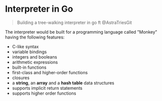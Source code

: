 # Interpreter in Go

> Building a tree-walking interpreter in go ft @AstraTriesGit

The interpreter would be built for a programming language called "Monkey" having the following features:

- C-like syntax
- variable bindings
- integers and booleans
- arithmetic expressions
- built-in functions
- first-class and higher-order functions
- closures
- a **string**, an **array** and a **hash table** data structures
- supports implicit return statements
- supports higher order functions
